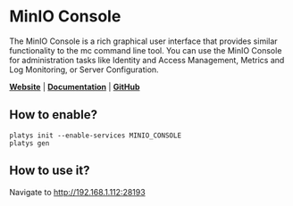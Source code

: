 # MinIO Console

The MinIO Console is a rich graphical user interface that provides similar functionality to the mc command line tool. You can use the MinIO Console for administration tasks like Identity and Access Management, Metrics and Log Monitoring, or Server Configuration.

**[Website](https://min.io/)** | **[Documentation](https://docs.min.io/minio/baremetal/console/minio-console.html)** | **[GitHub](https://github.com/minio/console)**

## How to enable?

```
platys init --enable-services MINIO_CONSOLE
platys gen
```

## How to use it?

Navigate to <http://192.168.1.112:28193>


